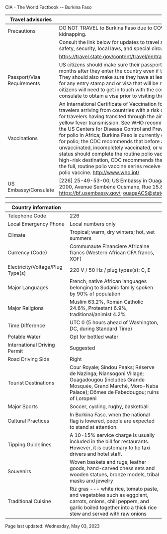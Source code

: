 CIA - The World Factbook -- Burkina Faso

| Travel advisories | |
| --- | --- |
| Precautions | DO NOT TRAVEL to Burkina Faso due to COVID-19, terrorism, crime, and kidnapping. |
| | Consult the link below for updates to travel advisories and statements on safety, security, local laws, and special circumstances in this country. |
| | <https://travel.state.gov/content/travel/en/traveladvisories/traveladvisories.html> |
| Passport/Visa Requirements | US citizens should make sure their passport will not expire for at least 6 months after they enter the country even if they do not intend to stay that long. They should also make sure they have at least 1 blank page in their passport for any entry stamp and or visa that will be required. A visa is required. US citizens will need to get in touch with the country's embassy or nearest consulate to obtain a visa prior to visiting the country. |
| Vaccinations | An International Certificate of Vaccination for yellow fever is required for travelers arriving from countries with a risk of yellow fever transmission and for travelers having transited through the airport of a country with risk of yellow fever transmission. See WHO recommendations. On 21 March 2022, the US Centers for Disease Control and Prevention (CDC) issued a Travel Alert for polio in Africa; Burkina Faso is currently considered a high risk to travelers for polio; the CDC recommends that before any international travel, anyone unvaccinated, incompletely vaccinated, or with an unknown polio vaccination status should complete the routine polio vaccine series; before travel to any high-risk destination, CDC recommends that adults who previously completed the full, routine polio vaccine series receive a single, lifetime booster dose of polio vaccine.  <http://www.who.int/> |
| US Embassy/Consulate | [226] 25-49-53-00; US Embassy in Ouagadougou, Secteur 15, Ouaga 2000, Avenue Sembène Ousmane, Rue 15.873, Ouagadougou, Burkina Faso; https://bf.usembassy.gov/; ouagaACS@state.gov |

| Country information |  |
| --- | --- |
| Telephone Code | 226 |
| Local Emergency Phone | Local numbers only |
| Climate | Tropical; warm, dry winters; hot, wet summers |
| Currency (Code) | Communaute Financiere Africaine francs (Western African CFA francs, XOF) |
| Electricity/Voltage/Plug Type(s) | 220 V / 50 Hz / plug types(s): C, E |
| Major Languages | French, native African languages belonging to Sudanic family spoken by 90% of population |
| Major Religions | Muslim 63.2%, Roman Catholic 24.6%, Protestant 6.9%, traditional/animist 4.2% |
| Time Difference | UTC 0 (5 hours ahead of Washington, DC, during Standard Time) |
| Potable Water | Opt for bottled water |
| International Driving Permit | Suggested |
| Road Driving Side | Right |
| Tourist Destinations | Cour Royale; Sindou Peaks; Réserve de Nazinga; Niansogoni Village; Ouagadougou (includes Grande Mosquée, Grand Marché, Moro-Naba Palace); Dômes de Fabedougou; ruins of Loropeni |
| Major Sports | Soccer, cycling, rugby, basketball |
| Cultural Practices | In Burkina Faso, when the national flag is lowered, people are expected to stand at attention. |
| Tipping Guidelines | A 10-15% service charge is usually included in the bill for restaurants. However, it is customary to tip taxi drivers and hotel staff. |
| Souvenirs | Woven baskets and rugs, leather goods, hand-carved chess sets and wooden statues, bronze models, tribal masks and jewelry |
| Traditional Cuisine | Riz gras --- white rice, tomato paste, and vegetables such as eggplant, carrots, onions, chili peppers, and garlic boiled together into a thick rice stew and served with raw onions |

Page last updated: Wednesday, May 03, 2023
